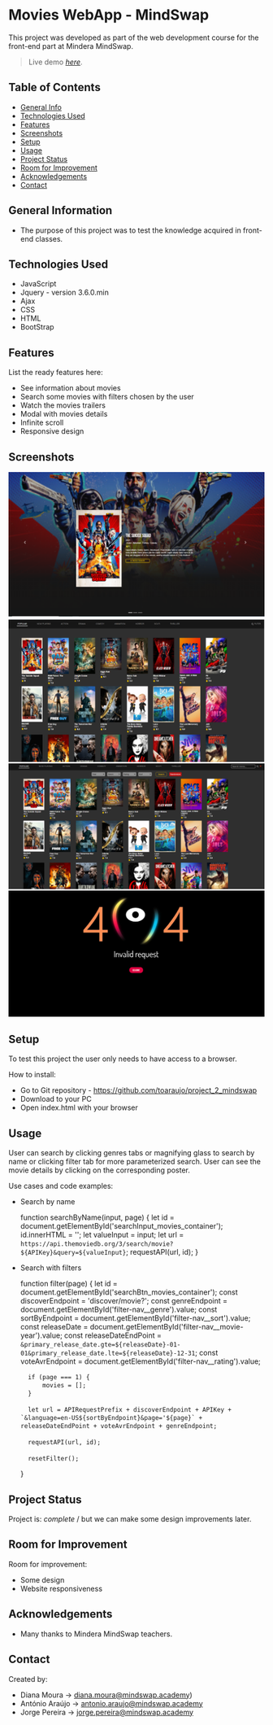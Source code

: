 # Movies WebApp - MindSwap
This project was developed as part of the web development course for the front-end part at Mindera MindSwap.
> Live demo [_here_](https://toaraujo.github.io/project_2_mindswap/).

## Table of Contents
* [General Info](#general-information)
* [Technologies Used](#technologies-used)
* [Features](#features)
* [Screenshots](#screenshots)
* [Setup](#setup)
* [Usage](#usage)
* [Project Status](#project-status)
* [Room for Improvement](#room-for-improvement)
* [Acknowledgements](#acknowledgements)
* [Contact](#contact)


## General Information
- The purpose of this project was to test the knowledge acquired in front-end classes.


## Technologies Used
- JavaScript
- Jquery - version 3.6.0.min
- Ajax
- CSS
- HTML
- BootStrap


## Features
List the ready features here:
- See information about movies
- Search some movies with filters chosen by the user
- Watch the movies trailers 
- Modal with movies details
- Infinite scroll
- Responsive design


## Screenshots
![initscreenshot](./resources/screenshotinitialpage.png)
![listscreenshot](./resources/screenshotmovieslist.png)
![filterbarscreenshot](./resources/screenshotfilterbar.png)
![404screenshot](./resources/screenshot404.png)
<!-- If you have screenshots you'd like to share, include them here. -->


## Setup
To test this project the user only needs to have access to a browser.

How to install:
- Go to Git repository - https://github.com/toaraujo/project_2_mindswap
- Download to your PC
- Open index.html with your browser


## Usage
User can search by clicking genres tabs or magnifying glass to search by name or clicking filter tab for more parameterized search.
User can see the movie details by clicking on the corresponding poster.

Use cases and code examples:
- Search by name



    function searchByName(input, page) {
        let id = document.getElementById('searchInput_movies_container');
        id.innerHTML = '';
        let valueInput = input;
        let url = `https://api.themoviedb.org/3/search/movie?${APIKey}&query=${valueInput}`;
        requestAPI(url, id);
    }

- Search with filters


    function filter(page) {
        let id = document.getElementById('searchBtn_movies_container');
        const discoverEndpoint = 'discover/movie?';
        const genreEndpoint = document.getElementById('filter-nav__genre').value;
        const sortByEndpoint = document.getElementById('filter-nav__sort').value;
        const releaseDate = document.getElementById('filter-nav__movie-year').value;
        const releaseDateEndPoint = `&primary_release_date.gte=${releaseDate}-01-01&primary_release_date.lte=${releaseDate}-12-31`;
        const voteAvrEndpoint = document.getElementById('filter-nav__rating').value;
    
        if (page === 1) {
            movies = [];
        }
    
        let url = APIRequestPrefix + discoverEndpoint + APIKey + `&language=en-US${sortByEndpoint}&page='${page}` + releaseDateEndPoint + voteAvrEndpoint + genreEndpoint;
    
        requestAPI(url, id);
    
        resetFilter();
    }


## Project Status
Project is: _complete_ / but we can make some design improvements later.


## Room for Improvement
Room for improvement:
- Some design
- Website responsiveness


## Acknowledgements

- Many thanks to Mindera MindSwap teachers.


## Contact
Created by:
- Diana Moura -> diana.moura@mindswap.academy)
- António Araújo -> antonio.araujo@mindswap.academy
- Jorge Pereira -> jorge.pereira@mindswap.academy
